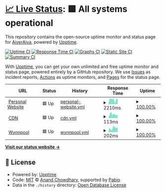 # [📈 Live Status](https://status.weikuwu.me): <!--live status--> **🟩 All systems operational**

This repository contains the open-source uptime monitor and status page for [AiverAiva](https://weikuwu.me/), powered by [Upptime](https://github.com/upptime/upptime).

[![Uptime CI](https://github.com/AiverAiva/upptime/workflows/Uptime%20CI/badge.svg)](https://github.com/AiverAiva/upptime/actions?query=workflow%3A%22Uptime+CI%22)
[![Response Time CI](https://github.com/AiverAiva/upptime/workflows/Response%20Time%20CI/badge.svg)](https://github.com/AiverAiva/upptime/actions?query=workflow%3A%22Response+Time+CI%22)
[![Graphs CI](https://github.com/AiverAiva/upptime/workflows/Graphs%20CI/badge.svg)](https://github.com/AiverAiva/upptime/actions?query=workflow%3A%22Graphs+CI%22)
[![Static Site CI](https://github.com/AiverAiva/upptime/workflows/Static%20Site%20CI/badge.svg)](https://github.com/AiverAiva/upptime/actions?query=workflow%3A%22Static+Site+CI%22)
[![Summary CI](https://github.com/AiverAiva/upptime/workflows/Summary%20CI/badge.svg)](https://github.com/AiverAiva/upptime/actions?query=workflow%3A%22Summary+CI%22)

With [Upptime](https://upptime.js.org), you can get your own unlimited and free uptime monitor and status page, powered entirely by a GitHub repository. We use [Issues](https://github.com/AiverAiva/upptime/issues) as incident reports, [Actions](https://github.com/AiverAiva/upptime/actions) as uptime monitors, and [Pages](https://status.weikuwu.me) for the status page.

<!--start: status pages-->
<!-- This summary is generated by Upptime (https://github.com/upptime/upptime) -->
<!-- Do not edit this manually, your changes will be overwritten -->
<!-- prettier-ignore -->
| URL | Status | History | Response Time | Uptime |
| --- | ------ | ------- | ------------- | ------ |
| <img alt="" src="https://crafatar.com/avatars/cd2f08fb-eede-4b88-b1c1-6f3e46007171?size=100" height="13"> [Personal Website](https://weikuwu.me) | 🟩 Up | [personal-website.yml](https://github.com/AiverAiva/upptime/commits/HEAD/history/personal-website.yml) | <details><summary><img alt="Response time graph" src="./graphs/personal-website/response-time-week.png" height="20"> 2210ms</summary><br><a href="https://status.weikuwu.me/history/personal-website"><img alt="Response time 2354" src="https://img.shields.io/endpoint?url=https%3A%2F%2Fraw.githubusercontent.com%2FAiverAiva%2Fupptime%2FHEAD%2Fapi%2Fpersonal-website%2Fresponse-time.json"></a><br><a href="https://status.weikuwu.me/history/personal-website"><img alt="24-hour response time 2588" src="https://img.shields.io/endpoint?url=https%3A%2F%2Fraw.githubusercontent.com%2FAiverAiva%2Fupptime%2FHEAD%2Fapi%2Fpersonal-website%2Fresponse-time-day.json"></a><br><a href="https://status.weikuwu.me/history/personal-website"><img alt="7-day response time 2210" src="https://img.shields.io/endpoint?url=https%3A%2F%2Fraw.githubusercontent.com%2FAiverAiva%2Fupptime%2FHEAD%2Fapi%2Fpersonal-website%2Fresponse-time-week.json"></a><br><a href="https://status.weikuwu.me/history/personal-website"><img alt="30-day response time 2157" src="https://img.shields.io/endpoint?url=https%3A%2F%2Fraw.githubusercontent.com%2FAiverAiva%2Fupptime%2FHEAD%2Fapi%2Fpersonal-website%2Fresponse-time-month.json"></a><br><a href="https://status.weikuwu.me/history/personal-website"><img alt="1-year response time 2354" src="https://img.shields.io/endpoint?url=https%3A%2F%2Fraw.githubusercontent.com%2FAiverAiva%2Fupptime%2FHEAD%2Fapi%2Fpersonal-website%2Fresponse-time-year.json"></a></details> | <details><summary><a href="https://status.weikuwu.me/history/personal-website">100.00%</a></summary><a href="https://status.weikuwu.me/history/personal-website"><img alt="All-time uptime 100.00%" src="https://img.shields.io/endpoint?url=https%3A%2F%2Fraw.githubusercontent.com%2FAiverAiva%2Fupptime%2FHEAD%2Fapi%2Fpersonal-website%2Fuptime.json"></a><br><a href="https://status.weikuwu.me/history/personal-website"><img alt="24-hour uptime 100.00%" src="https://img.shields.io/endpoint?url=https%3A%2F%2Fraw.githubusercontent.com%2FAiverAiva%2Fupptime%2FHEAD%2Fapi%2Fpersonal-website%2Fuptime-day.json"></a><br><a href="https://status.weikuwu.me/history/personal-website"><img alt="7-day uptime 100.00%" src="https://img.shields.io/endpoint?url=https%3A%2F%2Fraw.githubusercontent.com%2FAiverAiva%2Fupptime%2FHEAD%2Fapi%2Fpersonal-website%2Fuptime-week.json"></a><br><a href="https://status.weikuwu.me/history/personal-website"><img alt="30-day uptime 100.00%" src="https://img.shields.io/endpoint?url=https%3A%2F%2Fraw.githubusercontent.com%2FAiverAiva%2Fupptime%2FHEAD%2Fapi%2Fpersonal-website%2Fuptime-month.json"></a><br><a href="https://status.weikuwu.me/history/personal-website"><img alt="1-year uptime 100.00%" src="https://img.shields.io/endpoint?url=https%3A%2F%2Fraw.githubusercontent.com%2FAiverAiva%2Fupptime%2FHEAD%2Fapi%2Fpersonal-website%2Fuptime-year.json"></a></details>
| <img alt="" src="https://icons.duckduckgo.com/ip3/cdn.weikuwu.me.ico" height="13"> [CDN](https://cdn.weikuwu.me) | 🟩 Up | [cdn.yml](https://github.com/AiverAiva/upptime/commits/HEAD/history/cdn.yml) | <details><summary><img alt="Response time graph" src="./graphs/cdn/response-time-week.png" height="20"> 113ms</summary><br><a href="https://status.weikuwu.me/history/cdn"><img alt="Response time 204" src="https://img.shields.io/endpoint?url=https%3A%2F%2Fraw.githubusercontent.com%2FAiverAiva%2Fupptime%2FHEAD%2Fapi%2Fcdn%2Fresponse-time.json"></a><br><a href="https://status.weikuwu.me/history/cdn"><img alt="24-hour response time 108" src="https://img.shields.io/endpoint?url=https%3A%2F%2Fraw.githubusercontent.com%2FAiverAiva%2Fupptime%2FHEAD%2Fapi%2Fcdn%2Fresponse-time-day.json"></a><br><a href="https://status.weikuwu.me/history/cdn"><img alt="7-day response time 113" src="https://img.shields.io/endpoint?url=https%3A%2F%2Fraw.githubusercontent.com%2FAiverAiva%2Fupptime%2FHEAD%2Fapi%2Fcdn%2Fresponse-time-week.json"></a><br><a href="https://status.weikuwu.me/history/cdn"><img alt="30-day response time 203" src="https://img.shields.io/endpoint?url=https%3A%2F%2Fraw.githubusercontent.com%2FAiverAiva%2Fupptime%2FHEAD%2Fapi%2Fcdn%2Fresponse-time-month.json"></a><br><a href="https://status.weikuwu.me/history/cdn"><img alt="1-year response time 204" src="https://img.shields.io/endpoint?url=https%3A%2F%2Fraw.githubusercontent.com%2FAiverAiva%2Fupptime%2FHEAD%2Fapi%2Fcdn%2Fresponse-time-year.json"></a></details> | <details><summary><a href="https://status.weikuwu.me/history/cdn">100.00%</a></summary><a href="https://status.weikuwu.me/history/cdn"><img alt="All-time uptime 100.00%" src="https://img.shields.io/endpoint?url=https%3A%2F%2Fraw.githubusercontent.com%2FAiverAiva%2Fupptime%2FHEAD%2Fapi%2Fcdn%2Fuptime.json"></a><br><a href="https://status.weikuwu.me/history/cdn"><img alt="24-hour uptime 100.00%" src="https://img.shields.io/endpoint?url=https%3A%2F%2Fraw.githubusercontent.com%2FAiverAiva%2Fupptime%2FHEAD%2Fapi%2Fcdn%2Fuptime-day.json"></a><br><a href="https://status.weikuwu.me/history/cdn"><img alt="7-day uptime 100.00%" src="https://img.shields.io/endpoint?url=https%3A%2F%2Fraw.githubusercontent.com%2FAiverAiva%2Fupptime%2FHEAD%2Fapi%2Fcdn%2Fuptime-week.json"></a><br><a href="https://status.weikuwu.me/history/cdn"><img alt="30-day uptime 100.00%" src="https://img.shields.io/endpoint?url=https%3A%2F%2Fraw.githubusercontent.com%2FAiverAiva%2Fupptime%2FHEAD%2Fapi%2Fcdn%2Fuptime-month.json"></a><br><a href="https://status.weikuwu.me/history/cdn"><img alt="1-year uptime 100.00%" src="https://img.shields.io/endpoint?url=https%3A%2F%2Fraw.githubusercontent.com%2FAiverAiva%2Fupptime%2FHEAD%2Fapi%2Fcdn%2Fuptime-year.json"></a></details>
| <img alt="" src="https://icons.duckduckgo.com/ip3/wynnpool.weikuwu.me.ico" height="13"> [Wynnpool](https://wynnpool.weikuwu.me) | 🟩 Up | [wynnpool.yml](https://github.com/AiverAiva/upptime/commits/HEAD/history/wynnpool.yml) | <details><summary><img alt="Response time graph" src="./graphs/wynnpool/response-time-week.png" height="20"> 202ms</summary><br><a href="https://status.weikuwu.me/history/wynnpool"><img alt="Response time 187" src="https://img.shields.io/endpoint?url=https%3A%2F%2Fraw.githubusercontent.com%2FAiverAiva%2Fupptime%2FHEAD%2Fapi%2Fwynnpool%2Fresponse-time.json"></a><br><a href="https://status.weikuwu.me/history/wynnpool"><img alt="24-hour response time 232" src="https://img.shields.io/endpoint?url=https%3A%2F%2Fraw.githubusercontent.com%2FAiverAiva%2Fupptime%2FHEAD%2Fapi%2Fwynnpool%2Fresponse-time-day.json"></a><br><a href="https://status.weikuwu.me/history/wynnpool"><img alt="7-day response time 202" src="https://img.shields.io/endpoint?url=https%3A%2F%2Fraw.githubusercontent.com%2FAiverAiva%2Fupptime%2FHEAD%2Fapi%2Fwynnpool%2Fresponse-time-week.json"></a><br><a href="https://status.weikuwu.me/history/wynnpool"><img alt="30-day response time 187" src="https://img.shields.io/endpoint?url=https%3A%2F%2Fraw.githubusercontent.com%2FAiverAiva%2Fupptime%2FHEAD%2Fapi%2Fwynnpool%2Fresponse-time-month.json"></a><br><a href="https://status.weikuwu.me/history/wynnpool"><img alt="1-year response time 187" src="https://img.shields.io/endpoint?url=https%3A%2F%2Fraw.githubusercontent.com%2FAiverAiva%2Fupptime%2FHEAD%2Fapi%2Fwynnpool%2Fresponse-time-year.json"></a></details> | <details><summary><a href="https://status.weikuwu.me/history/wynnpool">100.00%</a></summary><a href="https://status.weikuwu.me/history/wynnpool"><img alt="All-time uptime 100.00%" src="https://img.shields.io/endpoint?url=https%3A%2F%2Fraw.githubusercontent.com%2FAiverAiva%2Fupptime%2FHEAD%2Fapi%2Fwynnpool%2Fuptime.json"></a><br><a href="https://status.weikuwu.me/history/wynnpool"><img alt="24-hour uptime 100.00%" src="https://img.shields.io/endpoint?url=https%3A%2F%2Fraw.githubusercontent.com%2FAiverAiva%2Fupptime%2FHEAD%2Fapi%2Fwynnpool%2Fuptime-day.json"></a><br><a href="https://status.weikuwu.me/history/wynnpool"><img alt="7-day uptime 100.00%" src="https://img.shields.io/endpoint?url=https%3A%2F%2Fraw.githubusercontent.com%2FAiverAiva%2Fupptime%2FHEAD%2Fapi%2Fwynnpool%2Fuptime-week.json"></a><br><a href="https://status.weikuwu.me/history/wynnpool"><img alt="30-day uptime 100.00%" src="https://img.shields.io/endpoint?url=https%3A%2F%2Fraw.githubusercontent.com%2FAiverAiva%2Fupptime%2FHEAD%2Fapi%2Fwynnpool%2Fuptime-month.json"></a><br><a href="https://status.weikuwu.me/history/wynnpool"><img alt="1-year uptime 100.00%" src="https://img.shields.io/endpoint?url=https%3A%2F%2Fraw.githubusercontent.com%2FAiverAiva%2Fupptime%2FHEAD%2Fapi%2Fwynnpool%2Fuptime-year.json"></a></details>

<!--end: status pages-->

[**Visit our status website →**](https://status.weikuwu.me)

## 📄 License

- Powered by: [Upptime](https://github.com/upptime/upptime)
- Code: [MIT](./LICENSE) © [Anand Chowdhary](https://anandchowdhary.com), supported by [Pabio](https://pabio.com)
- Data in the `./history` directory: [Open Database License](https://opendatacommons.org/licenses/odbl/1-0/)
